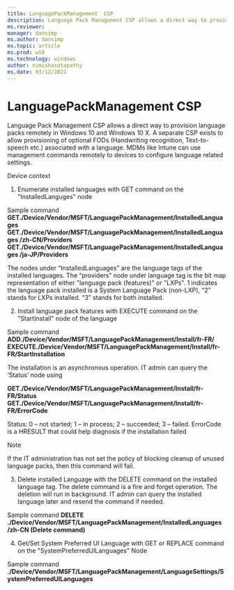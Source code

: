 ```yaml
---
title: LanguagePackManagement  CSP
description: Language Pack Management CSP allows a direct way to provision language packs remotely in Windows 10 and Windows 10 X.
ms.reviewer: 
manager: dansimp
ms.author: dansimp
ms.topic: article
ms.prod: w10
ms.technology: windows
author: nimishasatapathy
ms.date: 03/12/2021
---
```


# LanguagePackManagement CSP


Language Pack Management CSP allows a direct way to provision language packs remotely in Windows 10 and Windows 10 X. A separate CSP exists to allow provisioning of optional FODs (Handwriting recognition, Text-to-speech etc.) associated with a language. MDMs like Intune can use management commands remotely to devices to configure language related settings.


Device context
1. Enumerate installed languages with GET command on the "InstalledLanguges" node

Sample command
**GET./Device/Vendor/MSFT/LanguagePackManagement/InstalledLanguages**
**GET./Device/Vendor/MSFT/LanguagePackManagement/InstalledLanguages /zh-CN/Providers**
**GET./Device/Vendor/MSFT/LanguagePackManagement/InstalledLanguages /ja-JP/Providers**   

The nodes under “InstalledLanguages” are the language tags of the installed languages. The “providers” node under language tag is the bit map representation of either "language pack (features)" or "LXPs". 1 indicates the language pack installed is a System Language Pack (non-LXP), “2” stands for LXPs installed. “3” stands for both installed.

2. Install language pack features with EXECUTE command on the "StartInstall" node of the language

Sample command
**ADD./Device/Vendor/MSFT/LanguagePackManagement/Install/fr-FR/**
**EXECUTE./Device/Vendor/MSFT/LanguagePackManagement/Install/fr-FR/StartInstallation**

The installation is an asynchronous operation. IT admin can query the ‘Status’ node using 

**GET./Device/Vendor/MSFT/LanguagePackManagement/Install/fr-FR/Status**
**GET./Device/Vendor/MSFT/LanguagePackManagement/Install/fr-FR/ErrorCode**

Status: 0 – not started; 1 – in process; 2 – succeeded; 3 – failed. ErrorCode is a HRESULT that could help diagnosis if the installation failed
> [!NOTE]
> If the IT administration has not set the policy of blocking cleanup of unused language packs, then this command will fail.  

3. Delete installed Language with the DELETE command on the installed language tag. The delete command is a fire and forget operation. The deletion will run in background. IT admin can query the installed language later and resend the command if needed.

Sample command
**DELETE ./Device/Vendor/MSFT/LanguagePackManagement/InstalledLanguages /zh-CN (Delete command)**

4. Get/Set System Preferred UI Language with GET or REPLACE command on the "SystemPreferredUILanguages" Node

Sample command
**./Device/Vendor/MSFT/LanguagePackManagement/LanguageSettings/SystemPreferredUILanguages**



 

 






